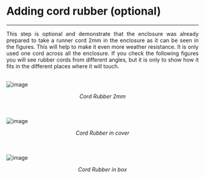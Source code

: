 # Adding cord rubber (optional)

---

<div style="text-align: justify">This step is optional and demonstrate that the enclosure was already prepared to take a runner cord 2mm in the enclosure as it can be seen in the figures. This will help to make it even more weather resistance. It is only used one cord across all the enclosure. If you check the following figures you will see rubber cords from different angles, but it is only to show how it fits in the different places where it will touch.</div>

<br />

![image](../img/20211102_165528.png)
<div style="font-style: italic; text-align: center;" markdown="1"> Cord Rubber 2mm</div>

<br />
<br />

![image](../img/20211102_165456.png)
<div style="font-style: italic; text-align: center;" markdown="1"> Cord Rubber in cover</div>

<br />
<br />

![image](../img/20211102_165624.png)
<div style="font-style: italic; text-align: center;" markdown="1"> Cord Rubber in box</div>
